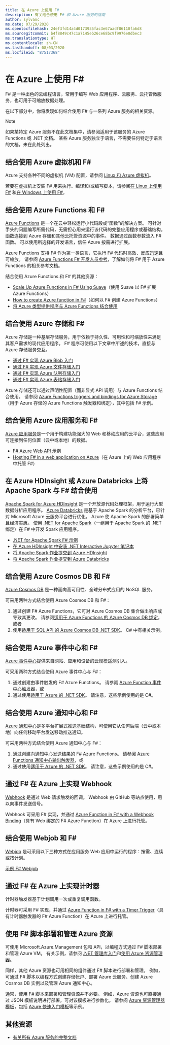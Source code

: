 ```yaml
---
title: 在 Azure 上使用 F#
description: 有关结合使用 F# 和 Azure 服务的指南
author: sylvanc
ms.date: 07/29/2020
ms.openlocfilehash: 24ef3fd14a4d0173935fac3e67aadf86110fa6d8
ms.sourcegitcommit: b4f8849c47c1a7145eb26ce68bc9f9976e0dbec3
ms.translationtype: HT
ms.contentlocale: zh-CN
ms.lasthandoff: 08/03/2020
ms.locfileid: "87517368"
---
```

# <a name="using-f-on-azure"></a>在 Azure 上使用 F#

F# 是一种出色的云编程语言，常用于编写 Web 应用程序、云服务、云托管微服务，也可用于可缩放数据处理。

在以下部分中，你将发现如何结合使用 F# 与一系列 Azure 服务的相关资源。

> [!NOTE]
> 如果某特定 Azure 服务不在此文档集中，请参阅适用于该服务的 Azure Functions 或 .NET 文档。 某些 Azure 服务独立于语言，不需要任何特定于语言的文档，未在此处列出。

## <a name="using-azure-virtual-machines-with-f"></a>结合使用 Azure 虚拟机和 F\#

Azure 支持各种不同的虚拟机 (VM) 配置，请参阅 [Linux 和 Azure 虚拟机](https://azure.microsoft.com/services/virtual-machines/)。

若要在虚拟机上安装 F# 用来执行、编译和/或编写脚本，请参阅[在 Linux 上使用 F#](https://fsharp.org/use/linux) 和[在 Windows 上使用 F#](https://fsharp.org/use/windows)。

## <a name="using-azure-functions-with-f"></a>结合使用 Azure Functions 和 F\#

[Azure Functions](https://azure.microsoft.com/services/functions/) 是一个在云中轻松运行小代码段或“函数”的解决方案。 可针对手头的问题编写所需代码，无需担心用来运行该代码的完整应用程序或基础结构。 函数连接到 Azure 存储和其他云托管资源中的事件。 数据通过函数参数流入 F# 函数。 可以使用所选择的开发语言，信任 Azure 按需进行扩展。

Azure Functions 支持 F# 作为第一类语言，它执行 F# 代码时高效、反应迅速且可缩放。 请参阅 [Azure Functions F# 开发人员参考](/azure/azure-functions/functions-reference-fsharp)，了解如何将 F# 用于 Azure Functions 的相关参考文档。

结合使用 Azure Functions 和 F# 的其他资源：

* [Scale Up Azure Functions in F# Using Suave](https://blog.tamizhvendan.in/blog/2016/09/19/scale-up-azure-functions-in-f-number-using-suave/)（使用 Suave 以 F# 扩展 Azure Functions）
* [How to create Azure function in F#](https://www.mnie.me/azurefunctions)（如何以 F# 创建 Azure Functions）
* [将 Azure 类型提供程序与 Azure Functions 结合使用](https://compositional-it.com/blog/2017/08-30-using-the-azure-type-provider-with-azure-functions/index.html)

## <a name="using-azure-storage-with-f"></a>结合使用 Azure 存储和 F\#

Azure 存储是一种基层存储服务，用于依赖于持久性、可用性和可缩放性来满足其客户需求的现代应用程序。 F# 程序可使用以下文章中所述的技术，直接与 Azure 存储服务交互。

* [通过 F# 实现 Azure Blob 入门](blob-storage.md)
* [通过 F# 实现 Azure 文件存储入门](file-storage.md)
* [通过 F# 实现 Azure 队列存储入门](queue-storage.md)
* [通过 F# 实现 Azure 表格存储入门](table-storage.md)

Azure 存储还可以通过声明性配置（而非显式 API 调用）与 Azure Functions 结合使用。 请参阅 [Azure Functions triggers and bindings for Azure Storage](/azure/azure-functions/functions-bindings-storage)（用于 Azure 存储的 Azure Functions 触发器和绑定），其中包括 F# 示例。

## <a name="using-azure-app-service-with-f"></a>结合使用 Azure 应用服务和 F\#

[Azure 应用服务](https://azure.microsoft.com/services/app-service/)是一个用于构建功能强大的 Web 和移动应用的云平台，这些应用可连接到任何位置（云中或本地）的数据。

* [F# Azure Web API 示例](https://github.com/fsprojects/azure-webapi-example)
* [Hosting F# in a web application on Azure](https://github.com/isaacabraham/fsharp-demonstrator)（在 Azure 上的 Web 应用程序中托管 F#）

## <a name="using-apache-spark-with-f-on-azure-hdinsight-or-azure-databricks"></a>在 Azure HDInsight 或 Azure Databricks 上将 Apache Spark 与 F# 结合使用

[Apache Spark for Azure HDInsight](https://docs.microsoft.com/azure/hdinsight/spark/apache-spark-overview) 是一个开放源代码处理框架，用于运行大型数据分析应用程序。 [Azure Databricks](https://docs.microsoft.com/azure/databricks/scenarios/what-is-azure-databricks) 是基于 Apache Spark 的分析平台，已针对 Microsoft Azure 云服务平台进行优化。 Azure 使 Apache Spark 的部署简单且经济实惠。 使用 [.NET for Apache Spark](../../spark/what-is-apache-spark-dotnet.md)（一组用于 Apache Spark 的 .NET 绑定）在 F# 中开发 Spark 应用程序。

* [.NET for Apache Spark F# 示例](https://github.com/dotnet/spark/tree/master/examples/Microsoft.Spark.FSharp.Examples)
* [在 Azure HDInsight 中安装 .NET Interactive Jupyter 笔记本](../../spark/how-to-guides/hdinsight-notebook-installation.md)
* [将 Apache Spark 作业提交到 Azure HDInsight](../../spark/how-to-guides/hdinsight-deploy-methods.md)
* [将 Apache Spark 作业提交到 Azure Databricks](../../spark/how-to-guides/databricks-deploy-methods.md)

## <a name="using-azure-cosmos-db-with-f"></a>结合使用 Azure Cosmos DB 和 F\#

[Azure Cosmos DB](https://azure.microsoft.com/services/cosmos-db) 是一种面向高可用性、全球分布式应用的 NoSQL 服务。

可采用两种方式结合使用 Azure Cosmos DB 和 F#：

1. 通过创建 F# Azure Functions，它可对 Azure Cosmos DB 集合做出响应或导致其更改。 请参阅[适用于 Azure Functions 的 Azure Cosmos DB 绑定](/azure/azure-functions/functions-bindings-cosmosdb)，或者
2. 使用[适用于 SQL API 的 Azure Cosmos DB .NET SDK](/azure/cosmos-db/sql-api-sdk-dotnet)。 C# 中有相关示例。

## <a name="using-azure-event-hubs-with-f"></a>结合使用 Azure 事件中心和 F\#

[Azure 事件中心](https://azure.microsoft.com/services/event-hubs/)提供来自网站、应用和设备的云规模遥测引入。

可采用两种方式结合使用 Azure 事件中心与 F#：

1. 通过创建由事件触发的 F# Azure Functions。 请参阅 [Azure Function 事件中心触发器](/azure/azure-functions/functions-bindings-event-hubs)，或
2. 通过使用[适用于 Azure 的 .NET SDK](/azure/event-hubs/event-hubs-csharp-ephcs-getstarted)。 请注意，这些示例使用的是 C#。

## <a name="using-azure-notification-hubs-with-f"></a>结合使用 Azure 通知中心和 F\#

[Azure 通知中心](/azure/notification-hubs/)是多平台扩展式推送基础结构，可使用它从任何后端（云中或本地）向任何移动平台发送移动推送通知。

可采用两种方式结合使用 Azure 通知中心与 F#：

1. 通过创建向通知中心发送结果的 F# Azure Functions。 请参阅 [Azure Functions 通知中心输出触发器](/azure/azure-functions/functions-bindings-notification-hubs)，或
2. 通过使用[适用于 Azure 的 .NET SDK](https://docs.microsoft.com/archive/blogs/azuremobile/push-notifications-using-notification-hub-and-net-backend)。 请注意，这些示例使用的是 C#。

## <a name="implementing-webhooks-on-azure-with-f"></a>通过 F\# 在 Azure 上实现 Webhook

[Webhook](https://en.wikipedia.org/wiki/Webhook) 是通过 Web 请求触发的回调。 Webhook 由 GitHub 等站点使用，用以向事件发送信号。

Webhook 可采用 F# 实现，并通过 [Azure Function in F# with a Webhook Binding](/azure/azure-functions/functions-bindings-http-webhook)（具有 Web 绑定的 F# Azure Function）在 Azure 上进行托管。

## <a name="using-webjobs-with-f"></a>结合使用 Webjob 和 F\#

[Webjob](/azure/app-service-web/web-sites-create-web-jobs) 是可采用以下三种方式在应用服务 Web 应用中运行的程序：按需、连续或按计划。

[示例 F# Webjob](https://github.com/jrr/webjob-project-examples)

## <a name="implementing-timers-on-azure-with-f"></a>通过 F\# 在 Azure 上实现计时器

计时器触发器基于计划调用一次或重复调用函数。

计时器可采用 F# 实现，并通过 [Azure Function in F# with a Timer Trigger](/azure/azure-functions/functions-bindings-timer)（具有计时器触发器的 F# Azure Function）在 Azure 上进行托管。

## <a name="deploying-and-managing-azure-resources-with-f-scripts"></a>使用 F# 脚本部署和管理 Azure 资源

可使用 Microsoft.Azure.Management 包和 API，以编程方式通过 F# 脚本部署和管理 Azure VM。 有关示例，请参阅 [.NET 管理库入门](https://msdn.microsoft.com/library/dn722415.aspx)和[使用 Azure 资源管理器](/azure/azure-resource-manager/resource-manager-deployment-model)。

同样，其他 Azure 资源也可用相同的组件通过 F# 脚本进行部署和管理。 例如，可通过 F# 脚本以编程方式创建存储帐户、部署 Azure 云服务、创建 Azure Cosmos DB 实例以及管理 Azure 通知中心。

通常，使用 F# 脚本来部署和管理资源并不必要。 例如，Azure 资源也可直接通过 JSON 模板说明进行部署，可对该模板进行参数化。 请参阅 [Azure 资源管理器模板](/azure/azure-resource-manager/resource-manager-template-best-practices)，包括 [Azure 快速入门模板](https://azure.microsoft.com/resources/templates/)等示例。

## <a name="other-resources"></a>其他资源

* [有关所有 Azure 服务的完整文档](/azure/)
